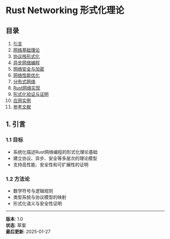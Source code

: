 # Rust Networking 形式化理论

## 目录

1. [引言](#1-引言)
2. [网络基础理论](#2-网络基础理论)
3. [协议栈形式化](#3-协议栈形式化)
4. [异步网络编程](#4-异步网络编程)
5. [网络安全与加密](#5-网络安全与加密)
6. [网络性能优化](#6-网络性能优化)
7. [分布式网络](#7-分布式网络)
8. [Rust网络实现](#8-rust网络实现)
9. [形式化验证与证明](#9-形式化验证与证明)
10. [应用实例](#10-应用实例)
11. [参考文献](#11-参考文献)

## 1. 引言

### 1.1 目标

- 系统化描述Rust网络编程的形式化理论基础
- 建立协议、异步、安全等多层次的理论模型
- 支持高性能、安全性和可扩展性的证明

### 1.2 方法论

- 数学符号与逻辑规则
- 类型系统与协议模型的映射
- 形式化语义与安全性证明

---

**版本**: 1.0  
**状态**: 草案  
**最后更新**: 2025-01-27

